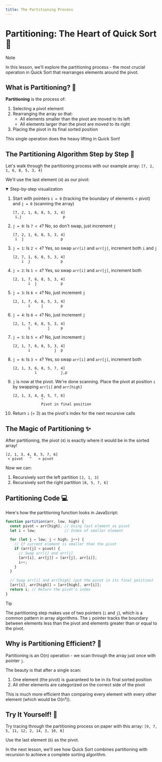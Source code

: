 ```yaml
---
title: The Partitioning Process
---
```


# Partitioning: The Heart of Quick Sort 🔀

> [!NOTE]
> In this lesson, we'll explore the partitioning process - the most crucial operation in Quick Sort that rearranges elements around the pivot.

## What is Partitioning? 🧩

**Partitioning** is the process of:
1. Selecting a pivot element
2. Rearranging the array so that:
   - All elements smaller than the pivot are moved to its left
   - All elements larger than the pivot are moved to its right
3. Placing the pivot in its final sorted position

This single operation does the heavy lifting in Quick Sort!

## The Partitioning Algorithm Step by Step 🔄

Let's walk through the partitioning process with our example array: `[7, 2, 1, 6, 8, 5, 3, 4]`

We'll use the last element (`4`) as our pivot:

<details open>
<summary>Step-by-step visualization</summary>

1. Start with pointers `i = 0` (tracking the boundary of elements < pivot) and `j = 0` (scanning the array)
   ```
   [7, 2, 1, 6, 8, 5, 3, 4]
    i,j                   p
   ```

2. `j = 0`: Is `7 < 4`? No, so don't swap, just increment `j`
   ```
   [7, 2, 1, 6, 8, 5, 3, 4]
    i  j                 p
   ```

3. `j = 1`: Is `2 < 4`? Yes, so swap `arr[i]` and `arr[j]`, increment both `i` and `j`
   ```
   [2, 7, 1, 6, 8, 5, 3, 4]
       i  j              p
   ```

4. `j = 2`: Is `1 < 4`? Yes, so swap `arr[i]` and `arr[j]`, increment both
   ```
   [2, 1, 7, 6, 8, 5, 3, 4]
          i  j           p
   ```

5. `j = 3`: Is `6 < 4`? No, just increment `j`
   ```
   [2, 1, 7, 6, 8, 5, 3, 4]
          i     j        p
   ```

6. `j = 4`: Is `8 < 4`? No, just increment `j`
   ```
   [2, 1, 7, 6, 8, 5, 3, 4]
          i        j     p
   ```

7. `j = 5`: Is `5 < 4`? No, just increment `j`
   ```
   [2, 1, 7, 6, 8, 5, 3, 4]
          i           j  p
   ```

8. `j = 6`: Is `3 < 4`? Yes, so swap `arr[i]` and `arr[j]`, increment both
   ```
   [2, 1, 3, 6, 8, 5, 7, 4]
             i           j,p
   ```

9. `j` is now at the pivot. We're done scanning. Place the pivot at position `i` by swapping `arr[i]` and `arr[high]`
   ```
   [2, 1, 3, 4, 8, 5, 7, 6]
                ^
                Pivot in final position
   ```

10. Return `i` (= 3) as the pivot's index for the next recursive calls

</details>

## The Magic of Partitioning ✨

After partitioning, the pivot (`4`) is exactly where it would be in the sorted array!

```
[2, 1, 3, 4, 8, 5, 7, 6]
 < pivot   ^   > pivot
```

Now we can:
1. Recursively sort the left partition `[2, 1, 3]`
2. Recursively sort the right partition `[8, 5, 7, 6]`

## Partitioning Code 💻

Here's how the partitioning function looks in JavaScript:

```javascript
function partition(arr, low, high) {
  const pivot = arr[high]; // Using last element as pivot
  let i = low;             // Index of smaller element
  
  for (let j = low; j < high; j++) {
    // If current element is smaller than the pivot
    if (arr[j] < pivot) {
      // Swap arr[i] and arr[j]
      [arr[i], arr[j]] = [arr[j], arr[i]];
      i++;
    }
  }
  
  // Swap arr[i] and arr[high] (put the pivot in its final position)
  [arr[i], arr[high]] = [arr[high], arr[i]];
  return i; // Return the pivot's index
}
```

> [!TIP]
> The partitioning step makes use of two pointers (`i` and `j`), which is a common pattern in array algorithms. The `i` pointer tracks the boundary between elements less than the pivot and elements greater than or equal to the pivot.

## Why is Partitioning Efficient? 🚀

Partitioning is an O(n) operation - we scan through the array just once with pointer `j`.

The beauty is that after a single scan:
1. One element (the pivot) is guaranteed to be in its final sorted position
2. All other elements are categorized on the correct side of the pivot

This is much more efficient than comparing every element with every other element (which would be O(n²)).

## Try It Yourself! 🎯

Try tracing through the partitioning process on paper with this array: `[9, 7, 5, 11, 12, 2, 14, 3, 10, 6]`

Use the last element (`6`) as the pivot.

In the next lesson, we'll see how Quick Sort combines partitioning with recursion to achieve a complete sorting algorithm. 